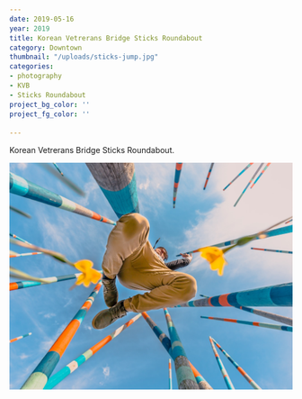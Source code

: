 ```yaml
---
date: 2019-05-16
year: 2019
title: Korean Vetrerans Bridge Sticks Roundabout
category: Downtown
thumbnail: "/uploads/sticks-jump.jpg"
categories:
- photography
- KVB
- Sticks Roundabout
project_bg_color: ''
project_fg_color: ''

---
```


Korean Vetrerans Bridge Sticks Roundabout.

![Korean Vetrerans Bridge Sticks Roundabout](/uploads/sticks-jump.jpg)